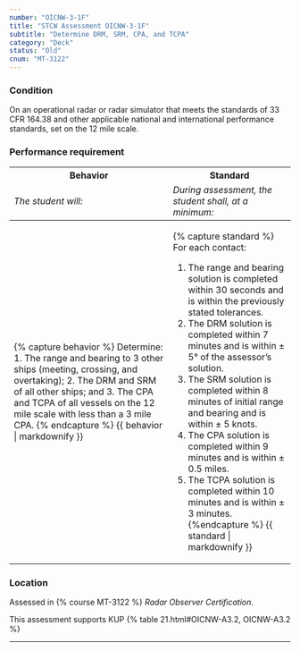 ```yaml
---
number: "OICNW-3-1F"
title: "STCW Assessment OICNW-3-1F"
subtitle: "Determine DRM, SRM, CPA, and TCPA"
category: "Deck"
status: "Old"
cnum: "MT-3122"
---
```

### Condition

On an operational radar or radar simulator that meets the standards of 33 CFR 164.38 and other applicable national and international performance standards, set on the 12 mile scale.

### Performance requirement 

<table width='100%' class='Guidelines'>
 <thead>
 <tr>
     <th class='thirty'>Behavior</th>
     <th class='seventy'>Standard</th>
 </tr>
 <tr>
     <td><em>The student will:</em></td>
     <td><em>During assessment, the student shall, at a minimum:</em></td>
 </tr>
 </thead>
 <tbody>
 

<tr><td>

{% capture behavior %}
Determine: 1. The range and bearing to 3 other ships (meeting, crossing, and overtaking);
2. The DRM and SRM of all other ships; and
3. The CPA and TCPA of all vessels on the 12 mile scale with less than a 3 mile CPA.
{% endcapture %}
{{ behavior | markdownify }}

</td><td>

{% capture standard %}
For each contact: 

1. The range and bearing solution is completed within 30 seconds and is within the previously stated tolerances.
2. The DRM solution is completed within 7 minutes and is within ± 5° of the assessor’s solution.
3. The SRM solution is completed within 8 minutes of initial range and bearing and is within ± 5 knots.
4. The CPA solution is completed within 9 minutes and is within ± 0.5 miles.
5. The TCPA solution is completed within 10 minutes and is within ± 3 minutes.
{%endcapture %}
{{ standard | markdownify }}

</td></tr>



 </tbody>
 </table>

### Location

Assessed in  {% course  MT-3122 %}  *Radar Observer Certification*.

This assessment supports KUP {% table 21.html#OICNW-A3.2, OICNW-A3.2 %}

***

